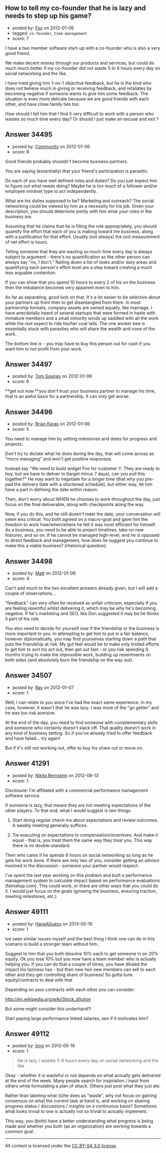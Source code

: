 ## How to tell my co-founder that he is lazy and needs to step up his game?

- posted by: [Fox](https://stackexchange.com/users/-1/15454-fox) on 2012-01-06
- tagged: `co-founder`, `time-management`
- score: 7

I have a two member software start-up with a co-founder who is also a very good friend. 

We make decent money through our products and services, but could do much much better if my co-founder did not waste 5 to 6 hours every day on social networking and the like. 

I have tried giving him 1-on-1 objective feedback, but he is the kind who does not believe much in giving or receiving feedback, and retaliates by becoming negative if someone wants to give him some feedback. The situation is even more delicate because we are good friends with each other, and have close family ties too.

How should I tell him that I find it very difficult to work with a person who wastes so much time every day? Or should I just make an excuse and exit ?




## Answer 34495

- posted by: [Community](https://stackexchange.com/users/-1/-1-community) on 2012-01-06
- score: 8

Good friends probably shouldn't become business partners. 

You are saying (essentially) that your friend's participation is parasitic. 

Do each of you have well defined roles and duties? Do you just expect him to figure out what needs doing? Maybe he is too much of a follower and/or employee mindset type to act independently. 

What are his duties supposed to be? Marketing and outreach? The social networking could be viewed by him as a necessity for his job. Given your description, you should determine jointly with him what your roles  in the business are. 

Assuming that he claims that he is filling the role appropriately, you should quantify the effort that each of you is making toward the business, along with a justification for that effort. Usually (not always) the unit measurement of net effort is hours. 

Telling someone that they are wasting so much time every day is always subject to argument - there's no quantification so the other person can always say "no, I don't." Nailing down a list of tasks and/or duty areas and quantifying each person's effort level are a step toward creating a much less arguable contention. 

If you can show that you spend 10 hours to every 2 of his on the business then the imbalance becomes very apparent even to him. 

As far as separating, good luck on that. It's a lot easier to be selective about your partners up front then to get disentangled from them. In most partnership formats, company assets are owned equally, like marriage. I have anecdotally heard of several startups that were formed in haste with immature members and a small minority winds up saddled with all the work while the rest expect to ride his/her coat tails. The one worker bee is essentially stuck with parasites who will share the wealth and none of the work. 

The bottom line is - you may have to buy this person out for cash if you want him to not profit from your work. 


## Answer 34497

- posted by: [Tom Squires](https://stackexchange.com/users/-1/11392-tom-squires) on 2012-01-06
- score: 6

**get out now.**you don't trust your business partner to manage his time, that is an awful basis for a partnership. It can only get worse. 


## Answer 34496

- posted by: [Brian Karas](https://stackexchange.com/users/-1/8465-brian-karas) on 2012-01-06
- score: 5

You need to manage him by setting milestones and dates for progress and projects.

Don't try to dictate what he does during the day, that will come across as "micro managing" and won't get positive responses.

Instead say "We need to build widget Foo for customer Y.  They are ready to buy, but we have to deliver in (target minus 7 days), can you pull this together?"  He may want to negotiate for a longer time (that why you pre-pad the delivery date with a shortened schedule), but either way, let him have a part in defining the date within reason.

Then, don't worry about WHEN he chooses to work throughout the day, just focus on the final deliverable, along with checkpoints along the way.

Now, if you do this, and he still doesn't meet the date, your conversation will seem less critical.  You both agreed on a macro-goal and gave him the freedom to work how/when/where he felt it was most efficient for himself.  As a business, you need to be able to project timelines, take on new features, and so on.  If he cannot be managed high-level, and he is opposed to direct feedback and management, how does he suggest you continue to make this a viable business?  (rhetorical question).



## Answer 34498

- posted by: [Matt](https://stackexchange.com/users/-1/8784-matt) on 2012-01-06
- score: 4

Can't add much to the two excellent answers already given, but I will add a couple of observations...

"feedback" can very often be received as unfair criticism, especially if you are feeling resentful whilst delivering it, which may be why he's becoming negative.  If he's marketing and SEO, like Don suggested it may be he thinks it part of his role.

You also need to decide for yourself *now* if the friendship or the business is more important to you.  In attempting to get him to put in a fair balance, however diplomatically, you may find yourselves starting down a path that puts the friendship at risk.  My gut feel would be to make only limited efforts to get him to sort his act out, then get out fast - or you risk spending 6 months trying to make the impossible work, building up resentments on both sides (and absolutely burn the friendship on the way out).


## Answer 34507

- posted by: [Ray](https://stackexchange.com/users/-1/15462-ray) on 2012-01-07
- score: 1

Well, I can relate to you since I've had the exact same experience. In my case, however, it wasn't that he was lazy. I was more of the "go getter" and he was too risk aversive.

At the end of the day, you need to find someone with complementary skills and someone who certainly doesn't slack off. That quality doesn't work in any kind of business setting. So if you've already tried to offer feedback and have failed... try again! 

But if it's still not working out, offer to buy his share out or move on.


## Answer 41291

- posted by: [Nikita Bernstein](https://stackexchange.com/users/-1/19215-nikita-bernstein) on 2012-08-13
- score: 1

Disclosure: I'm affiliated with a commercial performance management software service.

If someone is lazy, that means they are not meeting expectations of the other players.  To that end, what I would suggest is two things.

1) Start doing regular check-ins about expectations and review outcomes.  A weekly meeting generally suffices.

2) Tie executing on expectations to compensation/incentives.  And make it equal - that is, you treat them the same way they treat you.  This way there is no double-standard.

Then who cares if he spends 6 hours on social networking so long as he gets his work done.  If there are only two of you, consider getting an advisor involved in the discussion - someone your partner would respect.

I've spent the last year working on this problem and built a performance management system to calculate impact based on performance evaluations (fairsetup.com).  This could work, or there are other ways that you could do it.  I would just focus on the goals (growing the business, ensuring traction, meeting milestones, etc.)




## Answer 49111

- posted by: [HaveAGuess](https://stackexchange.com/users/-1/14520-haveaguess) on 2013-05-16
- score: 1

Ive seen similar issues myself and the best thing I think one can do in this scenario is build a stronger team without him..

Suggest to him that you both dissolve 10% each to get someone in on 20% equity. Ok you lose 10% but you now have a team member who is actually helping you. If you can do that a couple of times, you have diluted the impact his laziness has - but then new two new members can sell to each other and they get controlling share of business! So gotta tune equity/contracts to deal with that

Depending on your contracts with each other you can consider: 

http://en.wikipedia.org/wiki/Stock_dilution

But some might consider this underhand?!

Start paying large performance linked salaries, see if it motivates him?


## Answer 49112

- posted by: [jimg](https://stackexchange.com/users/-1/2380-jimg) on 2013-05-16
- score: 1

> He is lazy / wastes 5-6 hours every day on social networking and the
> like

Okay - whether it is wasteful or not depends on what actually gets delivered at the end of the week.  Many people search for inspiration / input from others while formulating a plan of attack.  Others just post what they just ate.  

Rather than labeling what (s)he does as "waste", why not focus on gaining consensus on what the current task at hand is, and working on sharing progress status / discussions / insights on a continuous basis? Sometimes what looks trivial to one is actually not so trivial to actually implement.  

This way, you (both) have a better understanding what progress is being made and whether you both (as an organization) are working towards a common goal. 



---

All content is licensed under the [CC BY-SA 3.0 license](https://creativecommons.org/licenses/by-sa/3.0/).

